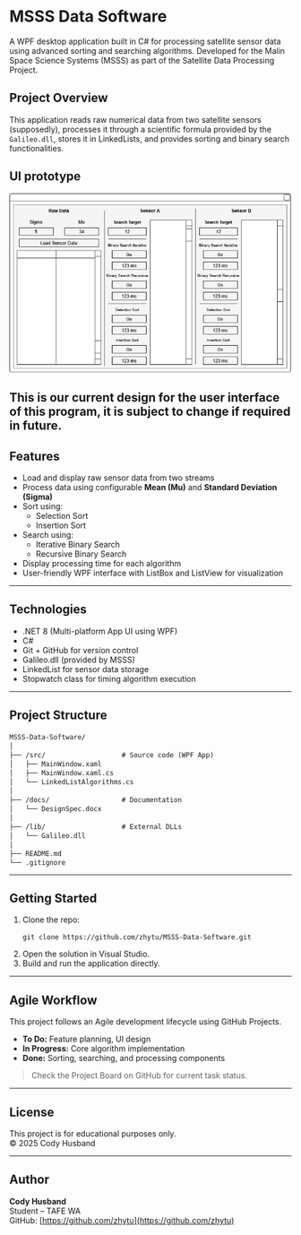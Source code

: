 # MSSS Data Software

A WPF desktop application built in C# for processing satellite sensor data using advanced sorting and searching algorithms. Developed for the Malin Space Science Systems (MSSS) as part of the Satellite Data Processing Project.

## Project Overview

This application reads raw numerical data from two satellite sensors (supposedly), processes it through a scientific formula provided by the `Galileo.dll`, stores it in LinkedLists, and provides sorting and binary search functionalities.

## UI prototype

![alt text](https://raw.githubusercontent.com/Zhytu/MSSS-Data-Software/1a6320eaa89ad9c7f28e7f5c47d2df62a05c9508/datastructures.drawio.png "Current working design for the program.")

This is our current design for the user interface of this program, it is subject to change if required in future.
---

## Features

- Load and display raw sensor data from two streams
- Process data using configurable **Mean (Mu)** and **Standard Deviation (Sigma)**
- Sort using:
  - Selection Sort
  - Insertion Sort
- Search using:
  - Iterative Binary Search
  - Recursive Binary Search
- Display processing time for each algorithm
- User-friendly WPF interface with ListBox and ListView for visualization

---

## Technologies

- .NET 8 (Multi-platform App UI using WPF)
- C#
- Git + GitHub for version control
- Galileo.dll (provided by MSSS)
- LinkedList for sensor data storage
- Stopwatch class for timing algorithm execution

---

## Project Structure

```
MSSS-Data-Software/
│
├── /src/                   # Source code (WPF App)
│   ├── MainWindow.xaml
│   ├── MainWindow.xaml.cs
│   └── LinkedListAlgorithms.cs
│
├── /docs/                  # Documentation
│   └── DesignSpec.docx
│
├── /lib/                   # External DLLs
│   └── Galileo.dll
│
├── README.md
└── .gitignore
```

---

## Getting Started

1. Clone the repo:
   ```
   git clone https://github.com/zhytu/MSSS-Data-Software.git
   ```
2. Open the solution in Visual Studio.
3. Build and run the application directly.

---

## Agile Workflow

This project follows an Agile development lifecycle using GitHub Projects.

- **To Do:** Feature planning, UI design
- **In Progress:** Core algorithm implementation
- **Done:** Sorting, searching, and processing components

> Check the Project Board on GitHub for current task status.

---

## License

This project is for educational purposes only.\
© 2025 Cody Husband

---

## Author

**Cody Husband**\
Student – TAFE WA\
GitHub: [https://github.com/zhytu](https://github.com/zhytu)

